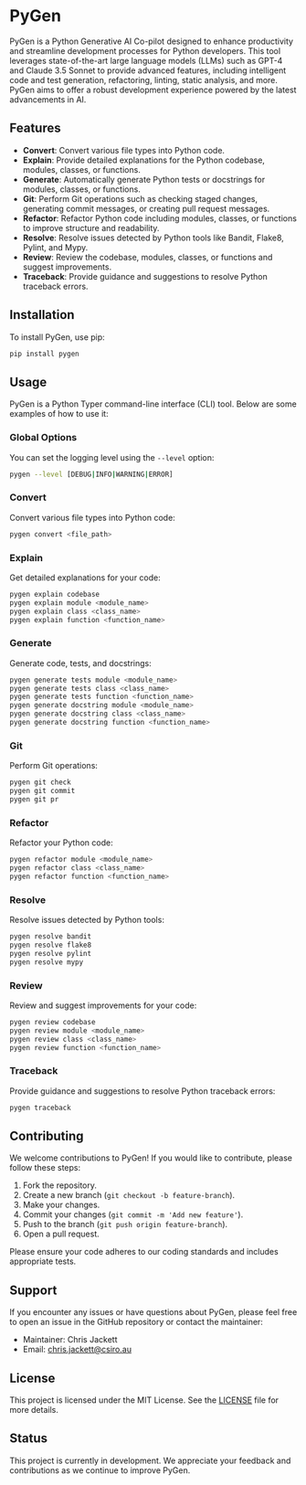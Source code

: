 # PyGen

PyGen is a Python Generative AI Co-pilot designed to enhance productivity and streamline development processes for
Python developers. This tool leverages state-of-the-art large language models (LLMs) such as GPT-4 and Claude 3.5 
Sonnet to provide advanced features, including intelligent code and test generation, refactoring, linting, static 
analysis, and more. PyGen aims to offer a robust development experience powered by the latest advancements in AI.

## Features

- **Convert**: Convert various file types into Python code.
- **Explain**: Provide detailed explanations for the Python codebase, modules, classes, or functions.
- **Generate**: Automatically generate Python tests or docstrings for modules, classes, or functions.
- **Git**: Perform Git operations such as checking staged changes, generating commit messages, or creating pull request
messages.
- **Refactor**: Refactor Python code including modules, classes, or functions to improve structure and readability.
- **Resolve**: Resolve issues detected by Python tools like Bandit, Flake8, Pylint, and Mypy.
- **Review**: Review the codebase, modules, classes, or functions and suggest improvements.
- **Traceback**: Provide guidance and suggestions to resolve Python traceback errors.

## Installation

To install PyGen, use pip:

```sh
pip install pygen
```

## Usage

PyGen is a Python Typer command-line interface (CLI) tool. Below are some examples of how to use it:

### Global Options

You can set the logging level using the `--level` option:

```sh
pygen --level [DEBUG|INFO|WARNING|ERROR]
```

### Convert

Convert various file types into Python code:

```sh
pygen convert <file_path>
```

### Explain

Get detailed explanations for your code:

```sh
pygen explain codebase
pygen explain module <module_name>
pygen explain class <class_name>
pygen explain function <function_name>
```

### Generate

Generate code, tests, and docstrings:

```sh
pygen generate tests module <module_name>
pygen generate tests class <class_name>
pygen generate tests function <function_name>
pygen generate docstring module <module_name>
pygen generate docstring class <class_name>
pygen generate docstring function <function_name>
```

### Git

Perform Git operations:

```sh
pygen git check
pygen git commit
pygen git pr

```

### Refactor

Refactor your Python code:

```sh
pygen refactor module <module_name>
pygen refactor class <class_name>
pygen refactor function <function_name>
```

### Resolve

Resolve issues detected by Python tools:

```sh
pygen resolve bandit
pygen resolve flake8
pygen resolve pylint
pygen resolve mypy
```

### Review

Review and suggest improvements for your code:

```sh
pygen review codebase
pygen review module <module_name>
pygen review class <class_name>
pygen review function <function_name>
```

### Traceback

Provide guidance and suggestions to resolve Python traceback errors:

```sh
pygen traceback
```

## Contributing

We welcome contributions to PyGen! If you would like to contribute, please follow these steps:

1. Fork the repository.
2. Create a new branch (`git checkout -b feature-branch`).
3. Make your changes.
4. Commit your changes (`git commit -m 'Add new feature'`).
5. Push to the branch (`git push origin feature-branch`).
6. Open a pull request.

Please ensure your code adheres to our coding standards and includes appropriate tests.

## Support

If you encounter any issues or have questions about PyGen, please feel free to open an issue in the GitHub repository or
contact the maintainer:

- Maintainer: Chris Jackett
- Email: chris.jackett@csiro.au

## License

This project is licensed under the MIT License. See the [LICENSE](LICENSE) file for more details.

## Status

This project is currently in development. We appreciate your feedback and contributions as we continue to improve PyGen.
